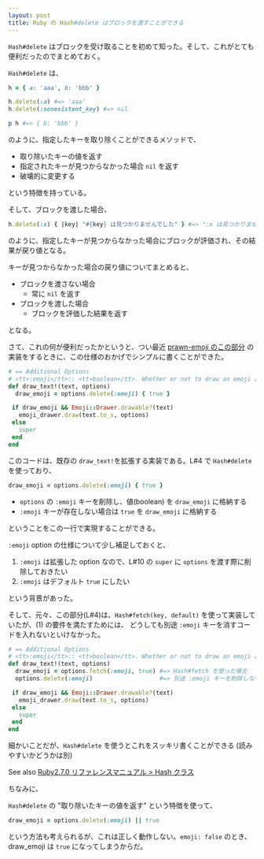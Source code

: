 ```yaml
---
layout: post
title: Ruby の Hash#delete はブロックを渡すことができる
---
```


`Hash#delete` はブロックを受け取ることを初めて知った。そして、これがとても便利だったのでまとめておく。

`Hash#delete` は、

```ruby
h = { a: 'aaa', b: 'bbb' }

h.delete(:a) #=> 'aaa'
h.delete(:nonexistent_key) #=> nil

p h #=> { b: 'bbb' }
```

のように、指定したキーを取り除くことができるメソッドで、

- 取り除いたキーの値を返す
- 指定されたキーが見つからなかった場合 `nil` を返す
- 破壊的に変更する

という特徴を持っている。

そして、ブロックを渡した場合、

```ruby
h.delete(:x) { |key| "#{key} は見つかりませんでした" } #=> ":x は見つかりませんでした。"
```

のように、指定したキーが見つからなかった場合にブロックが評価され、その結果が戻り値となる。

キーが見つからなかった場合の戻り値についてまとめると、

- ブロックを渡さない場合
  - 常に `nil` を返す
- ブロックを渡した場合
  - ブロックを評価した結果を返す

となる。

さて、これの何が便利だったかというと、つい最近 [prawn-emoji のこの部分](https://github.com/hidakatsuya/prawn-emoji/blob/bec36de9b54abfd290dd6e45c6079148ef94dd2e/lib/prawn/emoji/drawable.rb#L8-L18)
の実装をするときに、この仕様のおかげでシンプルに書くことができた。

```ruby
# == Additional Options
# <tt>:emoji</tt>:: <tt>boolean</tt>. Whether or not to draw an emoji [true]
def draw_text!(text, options)
  draw_emoji = options.delete(:emoji) { true }

 if draw_emoji && Emoji::Drawer.drawable?(text)
   emoji_drawer.draw(text.to_s, options)
 else
   super
 end
end
```

このコードは、既存の `draw_text!`を拡張する実装である。L#4 で `Hash#delete` を使っており、

```ruby
draw_emoji = options.delete(:emoji) { true }
```

- `options` の `:emoji` キーを削除し、値(boolean) を `draw_emoji` に格納する
- `:emoji` キーが存在しない場合は `true` を `draw_emoji` に格納する

ということをこの一行で実現することができる。

`:emoji` option の仕様について少し補足しておくと、

1. `:emoji` は拡張した option なので、L#10 の `super` に `options` を渡す際に削除しておきたい
2. `:emoji` はデフォルト `true` にしたい

という背景があった。

そして、元々、この部分(L#4)は、`Hash#fetch(key, default)` を使って実装していたが、(1) の要件を満たすためには、
どうしても別途 `:emoji` キーを消すコードを入れないといけなかった。

```ruby
# == Additional Options
# <tt>:emoji</tt>:: <tt>boolean</tt>. Whether or not to draw an emoji [true]
def draw_text!(text, options)
  draw_emoji = options.fetch(:emoji, true) #=> Hash#fetch を使った場合
  options.delete(:emoji)                   #=> 別途 :emoji キーを削除しないといけない

 if draw_emoji && Emoji::Drawer.drawable?(text)
   emoji_drawer.draw(text.to_s, options)
 else
   super
 end
end
```

細かいことだが、`Hash#delete` を使うとこれをスッキリ書くことができる (読みやすいかどうかは別)

See also [Ruby2.7.0 リファレンスマニュアル > Hash クラス](https://docs.ruby-lang.org/ja/latest/class/Hash.html#I_DELETE)

ちなみに、

`Hash#delete` の "取り除いたキーの値を返す" という特徴を使って、

```ruby
draw_emoji = options.delete(:emoji) || true
```

という方法も考えられるが、これは正しく動作しない。`emoji: false` のとき、draw_emoji は `true` になってしまうからだ。

